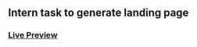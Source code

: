 ## Intern task to generate landing page 
### <a href="https://landing-page-internship.netlify.app/">Live Preview</a>
